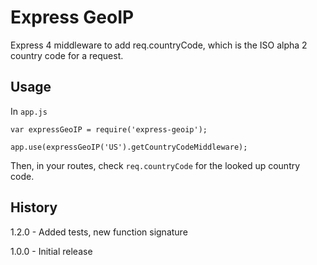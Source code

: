 # Express GeoIP

Express 4 middleware to add req.countryCode, which is the ISO alpha 2 country code for a request.

## Usage

In `app.js`

	var expressGeoIP = require('express-geoip');

	app.use(expressGeoIP('US').getCountryCodeMiddleware);

Then, in your routes, check `req.countryCode` for the looked up country code.

## History

1.2.0 - Added tests, new function signature

1.0.0 - Initial release

